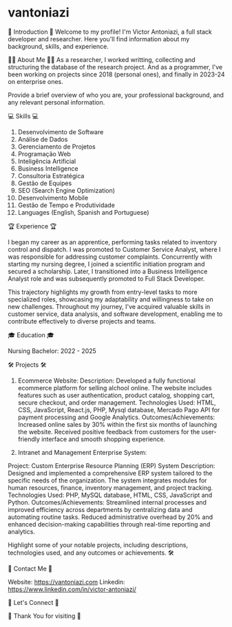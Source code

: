 # vantoniazi

🚀 Introduction 🚀
Welcome to my profile! I'm Victor Antoniazi, a full stack developer and researcher. Here you'll find information about my background, skills, and experience. 

🧑‍💼 About Me 🧑‍💼
As a researcher, I worked writting, collecting and structuring the database of the research project. And as a programmer, I've been working on projects since 2018 (personal ones), and finally in 2023-24 on enterprise ones.  

Provide a brief overview of who you are, your professional background, and any relevant personal information. 

💻 Skills 💻
1.  Desenvolvimento de Software
2.  Análise de Dados
3.  Gerenciamento de Projetos
4.  Programação Web
5.  Inteligência Artificial
6.  Business Intelligence
7.  Consultoria Estratégica
8.  Gestão de Equipes
9.  SEO (Search Engine Optimization)
10. Desenvolvimento Mobile
11. Gestão de Tempo e Produtividade
12. Languages (English, Spanish and Portuguese) 


🏆 Experience 🏆

I began my career as an apprentice, performing tasks related to inventory control and dispatch. I was promoted to Customer Service Analyst, where I was responsible for addressing customer complaints. Concurrently with starting my nursing degree, I joined a scientific initiation program and secured a scholarship. Later, I transitioned into a Business Intelligence Analyst role and was subsequently promoted to Full Stack Developer.

This trajectory highlights my growth from entry-level tasks to more specialized roles, showcasing my adaptability and willingness to take on new challenges. Throughout my journey, I've acquired valuable skills in customer service, data analysis, and software development, enabling me to contribute effectively to diverse projects and teams.

🎓 Education 🎓

Nursing Bachelor: 2022 - 2025


🛠️ Projects 🛠️

1. Ecommerce Website: 
Description: Developed a fully functional ecommerce platform for selling alchool online. The website includes features such as user authentication, product catalog, shopping cart, secure checkout, and order management.
Technologies Used: HTML, CSS, JavaScript, React.js, PHP, Mysql database, Mercado Pago API for payment processing and Google Analytics. 
Outcomes/Achievements: Increased online sales by 30% within the first six months of launching the website. Received positive feedback from customers for the user-friendly interface and smooth shopping experience.

2. Intranet and Management Enterprise System:

Project: Custom Enterprise Resource Planning (ERP) System
Description: Designed and implemented a comprehensive ERP system tailored to the specific needs of the organization. The system integrates modules for human resources, finance, inventory management, and project tracking.
Technologies Used: PHP, MySQL database, HTML, CSS, JavaScript and Python.
Outcomes/Achievements: Streamlined internal processes and improved efficiency across departments by centralizing data and automating routine tasks. Reduced administrative overhead by 20% and enhanced decision-making capabilities through real-time reporting and analytics. 



Highlight some of your notable projects, including descriptions, technologies used, and any outcomes or achievements. 🛠️

📧 Contact Me 📧

Website: https://vantoniazi.com
Linkedin: https://www.linkedin.com/in/victor-antoniazi/

🤝 Let's Connect 🤝



🙏 Thank You for visiting 🙏
